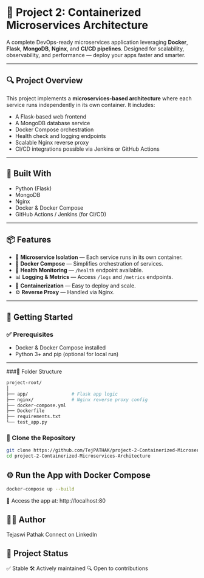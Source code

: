 # 🚀 Project 2: Containerized Microservices Architecture

A complete DevOps-ready microservices application leveraging **Docker**, **Flask**, **MongoDB**, **Nginx**, and **CI/CD pipelines**. Designed for scalability, observability, and performance — deploy your apps faster and smarter.

---

## 🔍 Project Overview

This project implements a **microservices-based architecture** where each service runs independently in its own container. It includes:

- A Flask-based web frontend
- A MongoDB database service
- Docker Compose orchestration
- Health check and logging endpoints
- Scalable Nginx reverse proxy
- CI/CD integrations possible via Jenkins or GitHub Actions

---

## 🧰 Built With

- Python (Flask)
- MongoDB
- Nginx
- Docker & Docker Compose
- GitHub Actions / Jenkins (for CI/CD)

---

## 📦 Features

- 🧱 **Microservice Isolation** — Each service runs in its own container.
- 🔁 **Docker Compose** — Simplifies orchestration of services.
- 📡 **Health Monitoring** — `/health` endpoint available.
- 📊 **Logging & Metrics** — Access `/logs` and `/metrics` endpoints.
- 🐳 **Containerization** — Easy to deploy and scale.
- ⚙️ **Reverse Proxy** — Handled via Nginx.

---

## 🚀 Getting Started

### ✅ Prerequisites

- Docker & Docker Compose installed
- Python 3+ and pip (optional for local run)

---
###📂 Folder Structure

```bash
project-root/
│
├── app/                # Flask app logic
├── nginx/              # Nginx reverse proxy config
├── docker-compose.yml
├── Dockerfile
├── requirements.txt
└── test_app.py
```

### 📁 Clone the Repository

```bash
git clone https://github.com/TejPATHAK/project-2-Containerized-Microservices-Architecture.git
cd project-2-Containerized-Microservices-Architecture
```
## ⚙️ Run the App with Docker Compose

```bash
docker-compose up --build
```
🔗 Access the app at: http://localhost:80

## 👨‍💻 Author
Tejaswi Pathak
Connect on LinkedIn

## 📅 Project Status
✅ Stable
🛠️ Actively maintained
🔍 Open to contributions
